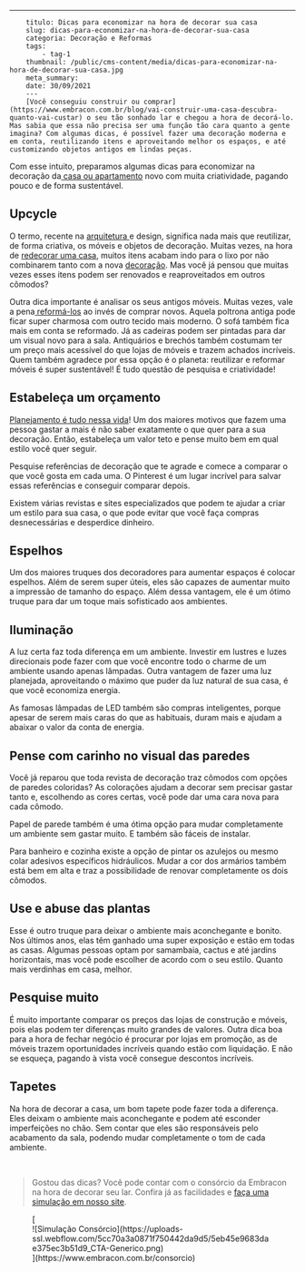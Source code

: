 ---
        titulo: Dicas para economizar na hora de decorar sua casa
        slug: dicas-para-economizar-na-hora-de-decorar-sua-casa
        categoria: Decoração e Reformas
        tags:
            - tag-1
        thumbnail: /public/cms-content/media/dicas-para-economizar-na-hora-de-decorar-sua-casa.jpg
        meta_summary: 
        date: 30/09/2021
        ---
        [Você conseguiu construir ou comprar](https://www.embracon.com.br/blog/vai-construir-uma-casa-descubra-quanto-vai-custar) o seu tão sonhado lar e chegou a hora de decorá-lo. Mas sabia que essa não precisa ser uma função tão cara quanto a gente imagina? Com algumas dicas, é possível fazer uma decoração moderna e em conta, reutilizando itens e aproveitando melhor os espaços, e até customizando objetos antigos em lindas peças.

Com esse intuito, preparamos algumas dicas para economizar na decoração da[ casa ou apartamento](https://www.embracon.com.br/blog/casa-ou-apartamento-qual-a-melhor-escolha-para-voce) novo com muita criatividade, pagando pouco e de forma sustentável.

Upcycle
-------

O termo, recente na [arquitetura ](https://www.embracon.com.br/blog/como-contratar-um-arquiteto-para-a-sua-reforma)e design, significa nada mais que reutilizar, de forma criativa, os móveis e objetos de decoração. Muitas vezes, na hora de [redecorar uma casa](https://www.embracon.com.br/blog/quando-reformar-a-casa-5-sinais-de-que-ja-chegou-a-hora), muitos itens acabam indo para o lixo por não combinarem tanto com a nova [decoração](https://www.embracon.com.br/blog/saiba-quais-sao-as-tendencias-de-reforma-e-decoracao-mais-utilizados-em-2020). Mas você já pensou que muitas vezes esses itens podem ser renovados e reaproveitados em outros cômodos?

Outra dica importante é analisar os seus antigos móveis. Muitas vezes, vale a pena[ reformá-los](https://www.embracon.com.br/blog/quer-reformar-sua-casa-nos-temos-5-dicas-para-voce-se-inspirar) ao invés de comprar novos. Aquela poltrona antiga pode ficar super charmosa com outro tecido mais moderno. O sofá também fica mais em conta se reformado. Já as cadeiras podem ser pintadas para dar um visual novo para a sala. Antiquários e brechós também costumam ter um preço mais acessível do que lojas de móveis e trazem achados incríveis. Quem também agradece por essa opção é o planeta: reutilizar e reformar móveis é super sustentável! É tudo questão de pesquisa e criatividade!

Estabeleça um orçamento
-----------------------

[Planejamento é tudo nessa vida](https://www.embracon.com.br/blog/como-identificar-e-eliminar-gastos-desnecessarios)! Um dos maiores motivos que fazem uma pessoa gastar a mais é não saber exatamente o que quer para a sua decoração. Então, estabeleça um valor teto e pense muito bem em qual estilo você quer seguir.

Pesquise referências de decoração que te agrade e comece a comparar o que você gosta em cada uma. O Pinterest é um lugar incrível para salvar essas referências e conseguir comparar depois.

Existem várias revistas e sites especializados que podem te ajudar a criar um estilo para sua casa, o que pode evitar que você faça compras desnecessárias e desperdice dinheiro.

Espelhos
--------

Um dos maiores truques dos decoradores para aumentar espaços é colocar espelhos. Além de serem super úteis, eles são capazes de aumentar muito a impressão de tamanho do espaço. Além dessa vantagem, ele é um ótimo truque para dar um toque mais sofisticado aos ambientes.

Iluminação
----------

A luz certa faz toda diferença em um ambiente. Investir em lustres e luzes direcionais pode fazer com que você encontre todo o charme de um ambiente usando apenas lâmpadas. Outra vantagem de fazer uma luz planejada, aproveitando o máximo que puder da luz natural de sua casa, é que você economiza energia.

As famosas lâmpadas de LED também são compras inteligentes, porque apesar de serem mais caras do que as habituais, duram mais e ajudam a abaixar o valor da conta de energia.

Pense com carinho no visual das paredes
---------------------------------------

Você já reparou que toda revista de decoração traz cômodos com opções de paredes coloridas? As colorações ajudam a decorar sem precisar gastar tanto e, escolhendo as cores certas, você pode dar uma cara nova para cada cômodo.

Papel de parede também é uma ótima opção para mudar completamente um ambiente sem gastar muito. E também são fáceis de instalar.

Para banheiro e cozinha existe a opção de pintar os azulejos ou mesmo colar adesivos específicos hidráulicos. Mudar a cor dos armários também está bem em alta e traz a possibilidade de renovar completamente os dois cômodos.

Use e abuse das plantas
-----------------------

Esse é outro truque para deixar o ambiente mais aconchegante e bonito. Nos últimos anos, elas têm ganhado uma super exposição e estão em todas as casas. Algumas pessoas optam por samambaia, cactus e até jardins horizontais, mas você pode escolher de acordo com o seu estilo. Quanto mais verdinhas em casa, melhor.

Pesquise muito
--------------

É muito importante comparar os preços das lojas de construção e móveis, pois elas podem ter diferenças muito grandes de valores. Outra dica boa para a hora de fechar negócio é procurar por lojas em promoção, as de móveis trazem oportunidades incríveis quando estão com liquidação. E não se esqueça, pagando à vista você consegue descontos incríveis.

Tapetes
-------

Na hora de decorar a casa, um bom tapete pode fazer toda a diferença. Eles deixam o ambiente mais aconchegante e podem até esconder imperfeições no chão. Sem contar que eles são responsáveis pelo acabamento da sala, podendo mudar completamente o tom de cada ambiente.

‍

> Gostou das dicas? Você pode contar com o consórcio da Embracon na hora de decorar seu lar. Confira já as facilidades e [faça uma simulação em nosso site](https://www.embracon.com.br/consorcio-servicos).

<figure class="w-richtext-figure-type-image w-richtext-align-center">[<div>![Simulação Consórcio](https://uploads-ssl.webflow.com/5cc70a3a0871f750442da9d5/5eb45e9683dae375ec3b51d9_CTA-Generico.png)</div>](https://www.embracon.com.br/consorcio)</figure>
        